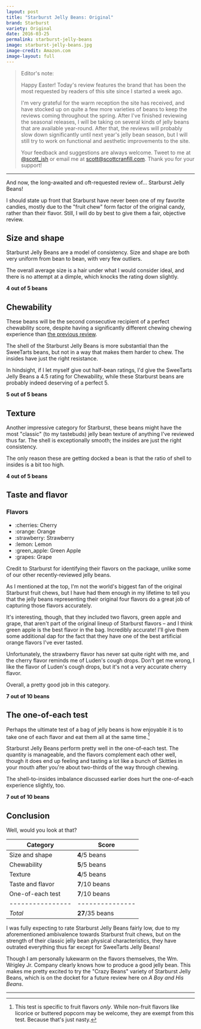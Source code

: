 ```yaml
---
layout: post
title: "Starburst Jelly Beans: Original"
brand: Starburst
variety: Original
date: 2016-03-25
permalink: starburst-jelly-beans
image: starburst-jelly-beans.jpg
image-credit: Amazon.com
image-layout: full
---
```


> Editor's note:
>
> Happy Easter! Today's review features the brand that has been the most
> requested by readers of this site since I started a week ago.
>
> I'm very grateful for the warm reception the site has received,
> and have stocked up on quite a few more varieties of beans
> to keep the reviews coming throughout the spring.
> After I've finished reviewing the seasonal releases,
> I will be taking on several kinds of jelly beans
> that are available year-round.
> After that, the reviews will probably slow down significantly
> until next year's jelly bean season, but I will still try
> to work on functional and aesthetic improvements to the site.
>
> Your feedback and suggestions are always welcome.
> Tweet to me at [@scott_ish](https://twitter.com/scott_ish)
> or email me at [scott@scottcranfill.com](mailto:scott@scottcranfill.com).
> Thank you for your support!

---

And now, the long-awaited and oft-requested review of… Starburst Jelly Beans!

I should state up front that Starburst have never been one of
my favorite candies, mostly due to the "fruit chew" form factor of
the original candy, rather than their flavor.
Still, I will do by best to give them a fair, objective review.


## Size and shape

Starburst Jelly Beans are a model of consistency.
Size and shape are both very uniform from bean to bean, with very few outliers.

The overall average size is a hair under what I would consider ideal,
and there is no attempt at a dimple, which knocks the rating down slightly.

**4 out of 5 beans**


## Chewability

These beans will be the second consecutive recipient of
a perfect chewability score, despite having a significantly different
chewing chewing experience than
[the previous review](/sweetarts-jelly-beans#chewability).

The shell of the Starburst Jelly Beans is more substantial than
the SweeTarts beans, but not in a way that makes them harder to chew.
The insides have just the right resistance.

In hindsight, if I let myself give out half-bean ratings,
I'd give the SweeTarts Jelly Beans a 4.5 rating for Chewability,
while these Starburst beans are probably indeed deserving of a perfect 5.

**5 out of 5 beans**


## Texture

Another impressive category for Starburst, these beans might have
the most "classic" (to my tastebuds) jelly bean texture
of anything I've reviewed thus far.
The shell is exceptionally smooth; the insides are just the right consistency.

The only reason these are getting docked a bean is that the ratio of shell
to insides is a bit too high.

**4 out of 5 beans**


## Taste and flavor

<div class="inset">
    <h3>Flavors</h3>
    <ul class="emoji-list">
        <li>:cherries: Cherry</li>
        <li>:orange: Orange</li>
        <li>:strawberry: Strawberry</li>
        <li>:lemon: Lemon</li>
        <li>:green_apple: Green Apple</li>
        <li>:grapes: Grape</li>
    </ul>
</div>

Credit to Starburst for identifying their flavors on the package,
unlike some of our other recently-reviewed jelly beans.

As I mentioned at the top, I'm not the world's biggest fan of
the original Starburst fruit chews, but I have had them enough in my lifetime
to tell you that the jelly beans representing their original four flavors
do a great job of capturing those flavors accurately.

It's interesting, though, that they included two flavors, green apple and grape,
that aren't part of the original lineup of Starburst flavors –
and I think green apple is the best flavor in the bag. Incredibly accurate!
I'll give them some additional dap for the fact that they have one of the best
artificial orange flavors I've ever tasted.

Unfortunately, the strawberry flavor has never sat quite right with me,
and the cherry flavor reminds me of Luden's cough drops.
Don't get me wrong, I like the flavor of Luden's cough drops,
but it's not a very accurate cherry flavor.

Overall, a pretty good job in this category.

**7 out of 10 beans**


## The one-of-each test

Perhaps the ultimate test of a bag of jelly beans is how enjoyable it is
to take one of each flavor and eat them all at the same time.[^1]

Starburst Jelly Beans perform pretty well in the one-of-each test.
The quantity is manageable, and the flavors complement each other well,
though it does end up feeling and tasting a lot like a bunch of Skittles
in your mouth after you're about two-thirds of the way through chewing.

The shell-to-insides imbalance discussed earlier does hurt the
one-of-each experience slightly, too.

**7 out of 10 beans**


## Conclusion

Well, would you look at that?

Category         | Score
---------------- | ---------------
Size and shape   | **4**/5 beans
Chewability      | **5**/5 beans
Texture          | **4**/5 beans
Taste and flavor | **7**/10 beans
One-of-each test | **7**/10 beans
---------------- | ---------------
_Total_          | **27**/35 beans

I was fully expecting to rate Starburst Jelly Beans fairly low,
due to my aforementioned ambivalence towards Starburst fruit chews,
but on the strength of their classic jelly bean physical characteristics,
they have outrated everything thus far except for SweeTarts Jelly Beans!

Though I am personally lukewarm on the flavors themselves,
the Wm. Wrigley Jr. Company clearly knows how to produce a good jelly bean.
This makes me pretty excited to try the "Crazy Beans" variety of
Starburst Jelly Beans, which is on the docket for a future review
here on <cite>A Boy and His Beans</cite>.


---

[^1]: This test is specific to fruit flavors _only_. While non-fruit flavors like licorice or buttered popcorn may be welcome, they are exempt from this test. Because that's just nasty.
